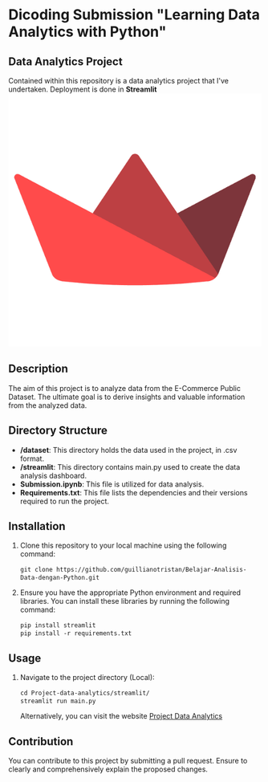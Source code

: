 # Dicoding Submission "Learning Data Analytics with Python"

## Data Analytics Project

Contained within this repository is a data analytics project that I've undertaken. Deployment is done in **Streamlit** <img src="https://raw.githubusercontent.com/guillianotristan/Belajar-Analisis-Data-dengan-Python/main/streamlit/gcl.png" alt="Streamlit logo"></img>

## Description

The aim of this project is to analyze data from the E-Commerce Public Dataset. The ultimate goal is to derive insights and valuable information from the analyzed data.

## Directory Structure

- **/dataset**: This directory holds the data used in the project, in .csv format.
- **/streamlit**: This directory contains main.py used to create the data analysis dashboard.
- **Submission.ipynb**: This file is utilized for data analysis.
- **Requirements.txt**: This file lists the dependencies and their versions required to run the project.


## Installation

1. Clone this repository to your local machine using the following command:

   ```shell
   git clone https://github.com/guillianotristan/Belajar-Analisis-Data-dengan-Python.git
   ```

2. Ensure you have the appropriate Python environment and required libraries. You can install these libraries by running the following command:

    ```shell
    pip install streamlit
    pip install -r requirements.txt
    ```

## Usage
1. Navigate to the project directory (Local):

    ```shell
    cd Project-data-analytics/streamlit/
    streamlit run main.py
    ```
    Alternatively, you can visit the website [Project Data Analytics](https://kdhwrz3stbj828fujamtfm.streamlit.app/)

## Contribution
You can contribute to this project by submitting a pull request. Ensure to clearly and comprehensively explain the proposed changes.